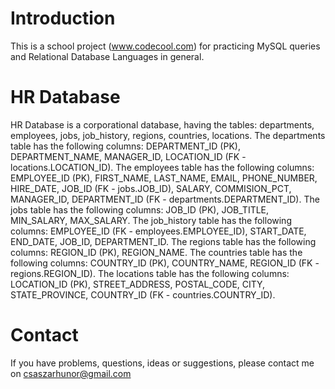 Introduction
============

This is a school project (www.codecool.com) for practicing MySQL queries and 
Relational Database Languages in general. 


HR Database
=====

HR Database is a corporational database, having the tables: departments, employees, jobs, job_history, 
regions, countries, locations. 
The departments table has the following columns: DEPARTMENT_ID (PK), DEPARTMENT_NAME, MANAGER_ID, LOCATION_ID 
(FK - locations.LOCATION_ID).
The employees table has the following columns: EMPLOYEE_ID (PK), FIRST_NAME, LAST_NAME, EMAIL, PHONE_NUMBER, HIRE_DATE, 
JOB_ID (FK - jobs.JOB_ID), SALARY, COMMISION_PCT, MANAGER_ID, DEPARTMENT_ID (FK - departments.DEPARTMENT_ID).
The jobs table has the following columns: JOB_ID (PK), JOB_TITLE, MIN_SALARY, MAX_SALARY.
The job_history table has the following columns: EMPLOYEE_ID (FK - employees.EMPLOYEE_ID), START_DATE, END_DATE, 
JOB_ID, DEPARTMENT_ID.
The regions table has the following columns: REGION_ID (PK), REGION_NAME.
The countries table has the following columns: COUNTRY_ID (PK), COUNTRY_NAME, REGION_ID (FK - regions.REGION_ID).
The locations table has the following columns: LOCATION_ID (PK), STREET_ADDRESS, POSTAL_CODE, CITY, STATE_PROVINCE, 
COUNTRY_ID (FK - countries.COUNTRY_ID).


Contact
========================================

If you have problems, questions, ideas or suggestions, please contact me on csaszarhunor@gmail.com
